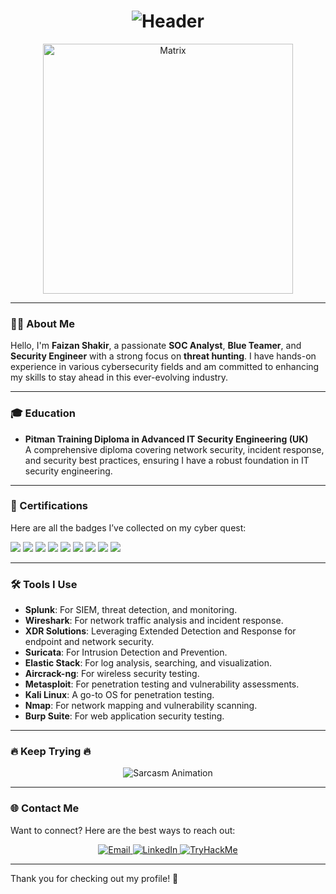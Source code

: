 <h1 align="center">
  <img src="https://readme-typing-svg.herokuapp.com?font=Share+Tech+Mono&size=30&duration=4000&pause=1000&color=00F7FF&center=true&vCenter=true&width=500&lines=%F0%9F%94%A5+FAIZAN+SHAKIR+%F0%9F%94%A5;SOC+ANALYST+%7C+BLUE+TEAMER;THREAT+HUNTER+%7C+SECURITY+ENGINEER" alt="Header">
</h1>

<p align="center">
  <img src="https://media.giphy.com/media/L1R1tvI9svkIWwpVYr/giphy.gif" width="400" alt="Matrix">
</p>

---

### 👨‍💻 About Me

Hello, I'm **Faizan Shakir**, a passionate **SOC Analyst**, **Blue Teamer**, and **Security Engineer** with a strong focus on **threat hunting**. I have hands-on experience in various cybersecurity fields and am committed to enhancing my skills to stay ahead in this ever-evolving industry.

---

### 🎓 Education

- **Pitman Training Diploma in Advanced IT Security Engineering (UK)**  
  A comprehensive diploma covering network security, incident response, and security best practices, ensuring I have a robust foundation in IT security engineering.

---


### 📜 Certifications

Here are all the badges I’ve collected on my cyber quest:

<p>
  <img src="https://img.shields.io/badge/(ISC)²%20CC-Certified%20in%20Cybersecurity-00CCFF?style=for-the-badge&logo=linuxfoundation&logoColor=white" />
  <img src="https://img.shields.io/badge/CompTIA-Security+-E31B23?style=for-the-badge&logo=comptia&logoColor=white" />
  <img src="https://img.shields.io/badge/Blue%20Team%20Level%201-BTL1-0078D7?style=for-the-badge&logo=windows&logoColor=white" />
  <img src="https://img.shields.io/badge/TryHackMe-SOC%20Level%201-red?style=for-the-badge&logo=tryhackme&logoColor=white" />
  <img src="https://img.shields.io/badge/TryHackMe-SOC%20Level%202-darkred?style=for-the-badge&logo=tryhackme&logoColor=white" />
  <img src="https://img.shields.io/badge/Google-Professional%20Cybersecurity%20Cert-34A853?style=for-the-badge&logo=google&logoColor=white" />
  <img src="https://img.shields.io/badge/EC--Council-Certified%20SOC%20Analyst%20(CSA)-ff0000?style=for-the-badge&logo=elasticstack&logoColor=white" />
  <img src="https://img.shields.io/badge/Microsoft-SC--200-0078D4?style=for-the-badge&logo=microsoft&logoColor=white" />
  <img src="https://img.shields.io/badge/Splunk-Certified-000000?style=for-the-badge&logo=splunk&logoColor=white" />
</p>



---

### 🛠️ Tools I Use

- **Splunk**: For SIEM, threat detection, and monitoring.
- **Wireshark**: For network traffic analysis and incident response.
- **XDR Solutions**: Leveraging Extended Detection and Response for endpoint and network security.
- **Suricata**: For Intrusion Detection and Prevention.
- **Elastic Stack**: For log analysis, searching, and visualization.
- **Aircrack-ng**: For wireless security testing.
- **Metasploit**: For penetration testing and vulnerability assessments.
- **Kali Linux**: A go-to OS for penetration testing.
- **Nmap**: For network mapping and vulnerability scanning.
- **Burp Suite**: For web application security testing.

---

### 🔥 **Keep Trying** 🔥

<p align="center">
  <img src="https://readme-typing-svg.herokuapp.com?font=Roboto&size=25&duration=5000&pause=1000&color=FF0000&center=true&vCenter=true&width=500&lines=Red+Team%3A+Nice+Try%21+%F0%9F%94%A5;Blue+Team%3A+Winning+Without+Breaking+Sweat%21%F0%9F%94%A5;Red+Team%3A+Back+to+Training%2C+Again%21%F0%9F%94%A5;Red+Team%3A+Better+Luck+Next+Time%21%F0%9F%94%A5" alt="Sarcasm Animation">
</p>

---

### 🌐 **Contact Me**

Want to connect? Here are the best ways to reach out:

<p align="center">
  <a href="mailto:f.sgamar222@gmail.com" target="_blank">
    <img src="https://img.shields.io/badge/Email-%40f.sgamar222@gmail.com-brightgreen?style=for-the-badge&logo=gmail" alt="Email">
  </a>
  <a href="https://www.linkedin.com/in/muhmmadfaizanshakir/" target="_blank">
    <img src="https://img.shields.io/badge/LinkedIn-%40Faizan%20Shakir-blue?style=for-the-badge&logo=linkedin" alt="LinkedIn">
  </a>
  <a href="https://tryhackme.com/p/faizanshakir123" target="_blank">
    <img src="https://img.shields.io/badge/TryHackMe-%40FaizanShakir123-red?style=for-the-badge&logo=tryhackme" alt="TryHackMe">
  </a>
</p>

---

Thank you for checking out my profile! 🚀
